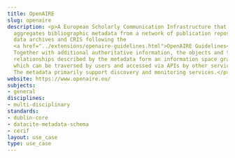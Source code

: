 ```yaml
---
title: OpenAIRE
slug: openaire
description: <p>A European Scholarly Communication Infrastructure that
  aggregates bibliographic metadata from a network of publication repositories,
  data archives and CRIS following the
  <a href="../extensions/openaire-guidelines.html">OpenAIRE Guidelines</a>.
  Together with additional authoritative information, the objects and their
  relationships described by the metadata form an information space graph
  which can be traversed by users and accessed via APIs by other services.
  The metadata primarily support discovery and monitoring services.</p>
website: https://www.openaire.eu/
subjects:
- general
disciplines:
- multi-disciplinary
standards:
- dublin-core
- datacite-metadata-schema
- cerif
layout: use_case
type: use_case
---
```


